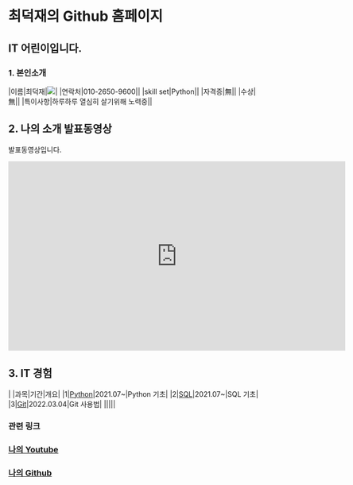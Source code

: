 # 최덕재의 Github 홈페이지
## IT 어린이입니다.

### 1. 본인소개

|이름|최덕재|<img src="image.png width=200 height=200"/>|
|연락처|010-2650-9600||
|skill set|Python||
|자격증|無||
|수상|無||
|특이사항|하루하루 열심히 살기위해 노력중||

## 2. 나의 소개 발표동영상
발표동영상입니다.
<iframe width="678" height="381" src="https://www.youtube.com/embed/KUbjOWGh_Kw" title="YouTube video player" frameborder="0" allow="accelerometer; autoplay; clipboard-write; encrypted-media; gyroscope; picture-in-picture" allowfullscreen></iframe>

## 3. IT 경험

| |과목|기간|개요|
|1|[Python](https://cdj6995.github.io)|2021.07~|Python 기초|
|2|[SQL](https://cdj6995.github.io)|2021.07~|SQL 기초|
|3|[Git](https://youtu.be/A4ILjC92ieE)|2022.03.04|Git 사용법|
|||||


### 관련 링크
### [나의 Youtube](https://www.youtube.com/channel/UCanptAc5IHwvlhn61qxP4pw)
### [나의 Github](https://github.com/cdj6995)
